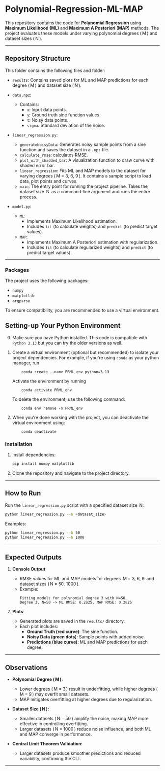 # Polynomial-Regression-ML-MAP

This repository contains the code for **Polynomial Regression** using **Maximum Likelihood (ML)** and **Maximum A Posteriori (MAP)** methods. The project evaluates these models under varying polynomial degrees ( M ) and dataset sizes ( N ).

---

## Repository Structure

This folder contains the following files and folder:

- `results`: Contains saved plots for ML and MAP predictions for each degree ( M ) and dataset size ( N ).

- `data.npz`:
  - Contains:
    - `x`: Input data points.
    - `y`: Ground truth sine function values.
    - `t`: Noisy data points.
    - `sigma`: Standard deviation of the noise.

- `linear_regression.py`:

  - `generateNoisyData`: Generates noisy sample points from a sine function and saves the dataset in a `.npz` file.
  - `calculate_rmse`: calculates RMSE.
  - `plot_with_shadded_bar`: A visualization function to draw curve with shaded error bar.
  - `linear_regression`: Fits ML and MAP models to the dataset for varying degrees ( M = 3, 6, 9 ). It contains a sample script to load data, plot points and curves.
  - `main`: The entry point for running the project pipeline. Takes the dataset size  N  as a command-line argument and runs the entire process.

- `model.py`:

  - `ML`:
    - Implements Maximum Likelihood estimation.
    - Includes `fit` (to calculate weights) and `predict` (to predict target values).
  - `MAP`:
    - Implements Maximum A Posteriori estimation with regularization.
    - Includes `fit` (to calculate regularized weights) and `predict` (to predict target values).

---

### **Packages**

The project uses the following packages:

- `numpy`
- `matplotlib`
- `argparse`

To ensure compatibility, you are recommended to use a virtual environment.

## Setting-up Your Python Environment
0.	Make sure you have Python installed. This code is compatible with `Python 3.13` but you can try the older versions as well. 
1.	Create a virtual environment (optional but recommended) to isolate your project dependencies. 
	For example, if you're using `conda` as your python manager, run 
		
			conda create --name PRML_env python=3.13
	Activate the environment by running
			
			conda activate PRML_env
	To delete the environment, use the following command:
	
			conda env remove -n PRML_env
2.	When you're done working with the project, you can deactivate the virtual environment using:

			conda deactivate

### **Installation**

1. Install dependencies:
   ```bash
   pip install numpy matplotlib
   ```
2. Clone the repository and navigate to the project directory.

---

## How to Run

Run the `linear_regression.py` script with a specified dataset size  N :

```bash
python linear_regression.py --N <dataset_size>
```

Examples:

```bash
python linear_regression.py --N 50
python linear_regression.py --N 1000
```

---

## Expected Outputs

1. **Console Output**:

   - RMSE values for ML and MAP models for degrees  M = 3, 6, 9  and dataset sizes ( N = 50, 1000 ).
   - Example:
     ```
     Fitting models for polynomial degree 3 with N=50
     Degree 3, N=50 -> ML RMSE: 0.2825, MAP RMSE: 0.2825
     ```

2. **Plots**:

   - Generated plots are saved in the `results/` directory.
   - Each plot includes:
     - **Ground Truth (red curve)**: The sine function.
     - **Noisy Data (green dots)**: Sample points with added noise.
     - **Predictions (blue curve)**: ML and MAP predictions for each degree.

---

## Observations

- **Polynomial Degree ( M ):**

  - Lower degrees ( M = 3 ) result in underfitting, while higher degrees ( M = 9 ) may overfit small datasets.
  - MAP mitigates overfitting at higher degrees due to regularization.

- **Dataset Size ( N ):**

  - Smaller datasets ( N = 50 ) amplify the noise, making MAP more effective in controlling overfitting.
  - Larger datasets ( N = 1000 ) reduce noise influence, and both ML and MAP converge in performance.

- **Central Limit Theorem Validation:**

  - Larger datasets produce smoother predictions and reduced variability, confirming the CLT.

---

